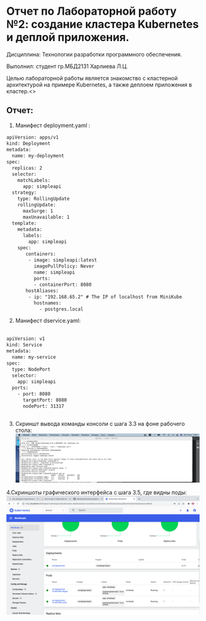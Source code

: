 # Отчет по Лабораторной работу №2: создание кластера Kubernetes и деплой приложения. 

Дисциплина: Технологии разработки программного обеспечения.

Выполнил: студент гр.МБД2131 Харлиева Л.Ц.

Целью лабораторной работы является знакомство с кластерной архитектурой на примере Kubernetes, а также деплоем приложения в кластер.<>

## Отчет:

1. Манифест deployment.yaml :
````
apiVersion: apps/v1
kind: Deployment
metadata:
  name: my-deployment
spec:
  replicas: 2
  selector:
    matchLabels:
      app: simpleapi
  strategy:
    type: RollingUpdate
    rollingUpdate:
      maxSurge: 1
      maxUnavailable: 1 
  template:
    metadata:
      labels:
        app: simpleapi
    spec:
       containers:
        - image: simpleapi:latest
          imagePullPolicy: Never 
          name: simpleapi
          ports:
          - containerPort: 8080
       hostAliases:
        - ip: "192.168.65.2" # The IP of localhost from MiniKube
          hostnames:
            - postgres.local
````

2. Манифест dservice.yaml:
````

apiVersion: v1
kind: Service
metadata:
  name: my-service
spec:
  type: NodePort
  selector: 
    app: simpleapi
  ports:
    - port: 8080
      targetPort: 8080
      nodePort: 31317
  
````

3. Скриншт вывода команды консоли с шага 3.3 на фоне рабочего стола: 
![](image1.png) 


4.Скриншоты графического интерфейса с шага 3.5, где видны поды:
![](image2.png) 
